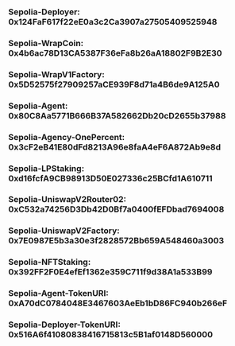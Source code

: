 ### Sepolia-Deployer: 0x124FaF617f22eE0a3c2Ca3907a27505409525948
### Sepolia-WrapCoin: 0x4b6ac78D13CA5387F36eFa8b26aA18802F9B2E30
### Sepolia-WrapV1Factory:  0x5D52575f27909257aCE939F8d71a4B6de9A125A0
### Sepolia-Agent:    0x80C8Aa5771B666B37A582662Db20cD2655b37988
### Sepolia-Agency-OnePercent:   0x3cF2eB41E80dFd8213A96e8faA4eF6A872Ab9e8d
### Sepolia-LPStaking: 0xd16fcfA9CB98913D50E027336c25BCfd1A610711
### Sepolia-UniswapV2Router02: 0xC532a74256D3Db42D0Bf7a0400fEFDbad7694008
### Sepolia-UniswapV2Factory: 0x7E0987E5b3a30e3f2828572Bb659A548460a3003
### Sepolia-NFTStaking: 0x392FF2F0E4efEf1362e359C711f9d38A1a533B99
### Sepolia-Agent-TokenURI: 0xA70dC0784048E3467603AeEb1bD86FC940b266eF
### Sepolia-Deployer-TokenURI: 0x516A6f41080838416715813c5B1af0148D560000
